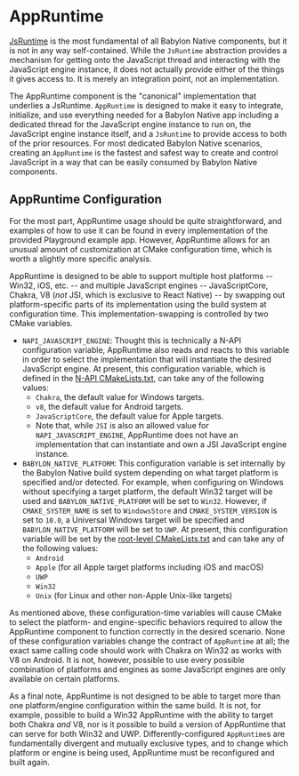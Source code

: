 # AppRuntime

[JsRuntime](JsRuntime.md) is the most fundamental of all Babylon Native 
components, but it is not in any way self-contained. While the `JsRuntime`
abstraction provides a mechanism for getting onto the JavaScript thread and 
interacting with the JavaScript engine instance, it does not actually 
provide either of the things it gives access to. It is merely an integration
point, not an implementation.

The AppRuntime component is the "canonical" implementation that underlies
a JsRuntime. `AppRuntime` is designed to make it easy to integrate, 
initialize, and use everything needed for a Babylon Native app including
a dedicated thread for the JavaScript engine instance to run on, the 
JavaScript engine instance itself, and a `JsRuntime` to provide access to 
both of the prior resources. For most dedicated Babylon Native scenarios, 
creating an `AppRuntime` is the fastest and safest way to create and 
control JavaScript in a way that can be easily consumed by Babylon Native
components.

## AppRuntime Configuration

For the most part, AppRuntime usage should be quite straightforward, and
examples of how to use it can be found in every implementation of the 
provided Playground example app. However, AppRuntime allows for an unusual
amount of customization at CMake configuration time, which is worth 
a slightly more specific analysis.

AppRuntime is designed to be able to support multiple host platforms 
-- Win32, iOS, etc. -- and multiple JavaScript engines -- JavaScriptCore, 
Chakra, V8 (_not_ JSI, which is exclusive to React Native) -- by 
swapping out platform-specific parts of its implementation using the build 
system at configuration time. This implementation-swapping is controlled
by two CMake variables.

- `NAPI_JAVASCRIPT_ENGINE`: Thought this is technically a N-API 
    configuration variable, AppRuntime also reads and reacts to this 
    variable in order to select the implementation that will instantiate
    the desired JavaScript engine. At present, this configuration variable,
    which is defined in the 
    [N-API CMakeLists.txt](../Dependencies/napi/CMakeLists.txt), can take 
    any of the following values:
    - `Chakra`, the default value for Windows targets.
    - `v8`, the default value for Android targets.
    - `JavaScriptCore`, the default value for Apple targets.
    - Note that, while `JSI` is also an allowed value for
        `NAPI_JAVASCRIPT_ENGINE`, AppRuntime does not have an 
        implementation that can instantiate and own a JSI JavaScript engine
        instance.
- `BABYLON_NATIVE_PLATFORM`: This configuration variable is set internally
    by the Babylon Native build system depending on what target platform is
    specified and/or detected. For example, when configuring on Windows 
    without specifying a target platform, the default Win32 target will be 
    used and `BABYLON_NATIVE_PLATFORM` will be set to `Win32`. However, if
    `CMAKE_SYSTEM_NAME` is set to `WindowsStore` and `CMAKE_SYSTEM_VERSION` 
    is set to `10.0`, a Universal Windows target will be specified and
    `BABYLON_NATIVE_PLATFORM` will be set to `UWP`. At present, this 
    configuration variable will be set by the 
    [root-level CMakeLists.txt](../CMakeLists.txt) and can take any of the
    following values:
    - `Android`
    - `Apple` (for all Apple target platforms including iOS and macOS)
    - `UWP`
    - `Win32`
    - `Unix` (for Linux and other non-Apple Unix-like targets)

As mentioned above, these configuration-time variables will cause CMake to
select the platform- and engine-specific behaviors required to allow 
the AppRuntime component to function correctly in the desired scenario. 
None of these configuration variables change the contract of `AppRuntime`
at all; the exact same calling code should work with Chakra on Win32 as 
works with V8 on Android. It is not, however, possible to use every 
possible combination of platforms and engines as some JavaScript engines 
are only available on certain platforms.

As a final note, AppRuntime is not designed to be able to target more than
one platform/engine configuration within the same build. It is not, for 
example, possible to build a Win32 AppRuntime with the ability to target 
both Chakra _and_ V8, nor is it possible to build a version of AppRuntime
that can serve for both Win32 and UWP. Differently-configured `AppRuntime`s
are fundamentally divergent and mutually exclusive types, and to change 
which platform or engine is being used, AppRuntime must be reconfigured and
built again.
